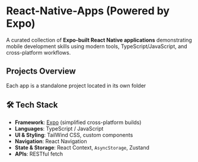 # React-Native-Apps (Powered by Expo)

A curated collection of **Expo-built React Native applications** demonstrating mobile development skills using modern tools, TypeScript/JavaScript, and cross-platform workflows.

## Projects Overview

Each app is a standalone project located in its own folder

## 🛠 Tech Stack

- **Framework**: [Expo](https://expo.dev) (simplified cross-platform builds) 
- **Languages**: TypeScript / JavaScript  
- **UI & Styling**: TailWind CSS, custom components 
- **Navigation**: React Navigation  
- **State & Storage**: React Context, `AsyncStorage`, Zustand  
- **APIs**: RESTful fetch
